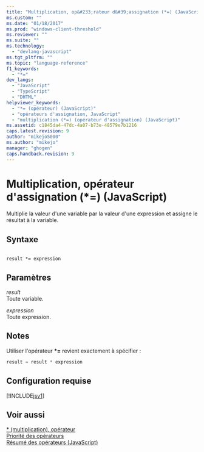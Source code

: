 ```yaml
---
title: "Multiplication, op&#233;rateur d&#39;assignation (*=) (JavaScript) | Microsoft Docs"
ms.custom: ""
ms.date: "01/18/2017"
ms.prod: "windows-client-threshold"
ms.reviewer: ""
ms.suite: ""
ms.technology: 
  - "devlang-javascript"
ms.tgt_pltfrm: ""
ms.topic: "language-reference"
f1_keywords: 
  - "*="
dev_langs: 
  - "JavaScript"
  - "TypeScript"
  - "DHTML"
helpviewer_keywords: 
  - "*= (opérateur) (JavaScript)"
  - "opérateurs d'assignation, JavaScript"
  - "multiplication (*=) (opérateur d'assignation) (JavaScript)"
ms.assetid: c1845da4-47dc-4a07-b73e-48579e7b1216
caps.latest.revision: 9
author: "mikejo5000"
ms.author: "mikejo"
manager: "ghogen"
caps.handback.revision: 9
---
```

# Multiplication, op&#233;rateur d&#39;assignation (*=) (JavaScript)
Multiplie la valeur d'une variable par la valeur d'une expression et assigne le résultat à la variable.  
  
## Syntaxe  
  
```  
  
result *= expression  
```  
  
## Paramètres  
 *result*  
 Toute variable.  
  
 *expression*  
 Toute expression.  
  
## Notes  
 Utiliser l'opérateur **\*\=** revient exactement à spécifier :  
  
```javascript  
result = result * expression  
```  
  
## Configuration requise  
 [!INCLUDE[jsv1](../../javascript/misc/includes/jsv1-md.md)]  
  
## Voir aussi  
 [\* \(multiplication\), opérateur](../../javascript/reference/multiplication-operator-decrement-javascript.md)   
 [Priorité des opérateurs](../../javascript/operator-subtractprecedence-javascript.md)   
 [Résumé des opérateurs \(JavaScript\)](../../javascript/misc/operator-subtractsummary-javascript.md)